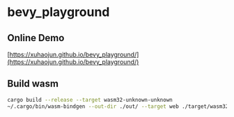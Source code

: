 # bevy_playground

## Online Demo

[https://xuhaojun.github.io/bevy_playground/](https://xuhaojun.github.io/bevy_playground/)

## Build wasm

```sh
cargo build --release --target wasm32-unknown-unknown
~/.cargo/bin/wasm-bindgen --out-dir ./out/ --target web ./target/wasm32-unknown-unknown/release/bevy_playground.wasm
```

